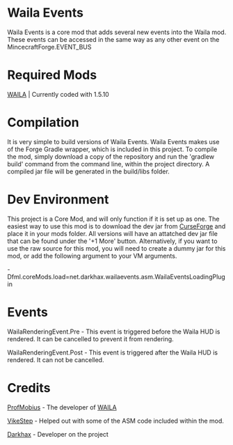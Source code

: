 Waila Events
=====
Waila Events is a core mod that adds several new events into the Waila mod. These events can be accessed in the same way as any other event on the MincecraftForge.EVENT_BUS

Required Mods
=============
[WAILA](https://bitbucket.org/ProfMobius/waila) | Currently coded with 1.5.10

Compilation
===========
It is very simple to build versions of Waila Events. Waila Events makes use of the Forge Gradle wrapper, which is included in this project. To compile the mod, simply download a copy of the repository and run the 'gradlew build' command from the command line, within the project directory. A compiled jar file will be generated in the build/libs folder.

Dev Environment
===============
This project is a Core Mod, and will only function if it is set up as one. The easiest way to use this mod is to download the dev jar from [CurseForge](http://minecraft.curseforge.com/mc-mods/235140-waila-events/files) and place it in your mods folder. All versions will have an attatched dev jar file that can be found under the '+1 More' button. Alternatively, if you want to use the raw source for this mod, you will need to create a dummy jar for this mod, or add the following argument to your VM arguments.    

-Dfml.coreMods.load=net.darkhax.wailaevents.asm.WailaEventsLoadingPlugin      

Events
======
WailaRenderingEvent.Pre - This event is triggered before the Waila HUD is rendered. It can be cancelled to prevent it from rendering. 

WailaRenderingEvent.Post - This event is triggered after the Waila HUD is rendered. It can not be cancelled.

Credits
=======
[ProfMobius](https://github.com/ProfMobius) - The developer of [WAILA](http://www.minecraftforum.net/topic/1846244-)

[VikeStep](https://github.com/VikeStep) - Helped out with some of the ASM code included within the mod.

[Darkhax](https://github.com/darkhax) - Developer on the project
